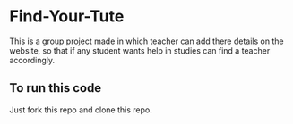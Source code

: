 # Find-Your-Tute
This is a group project made in which teacher can add there details on the website, so that if any student wants help in studies can find a teacher accordingly.
## To run this code
Just fork this repo and clone this repo.
